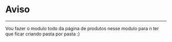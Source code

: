 # Aviso

---

Vou fazer o modulo todo da página de produtos nesse modulo para n ter que ficar criando pasta por pasta :)
